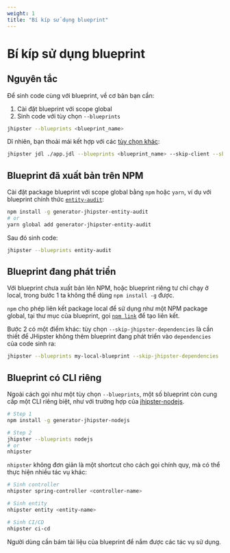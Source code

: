```yaml
---
weight: 1
title: "Bí kíp sử dụng blueprint"
---
```


# Bí kíp sử dụng blueprint

## Nguyên tắc

Để sinh code cùng với blueprint, về cơ bản bạn cần:

1. Cài đặt blueprint với scope global
2. Sinh code với tùy chọn `--blueprints`

```sh
jhipster --blueprints <blueprint_name>
```

Dĩ nhiên, bạn thoải mái kết hợp với các [tùy chọn khác](/docs/fundamentals/jhipster/jh-cookbook.md):

```sh
jhipster jdl ./app.jdl --blueprints <blueprint_name> --skip-client --skip-install
```

## Blueprint đã xuất bản trên NPM

Cài đặt package blueprint với scope global bằng `npm` hoặc `yarn`, ví dụ với blueprint chính thức [`entity-audit`](https://github.com/jhipster/generator-jhipster-entity-audit):

```sh
npm install -g generator-jhipster-entity-audit
# or
yarn global add generator-jhipster-entity-audit
```

Sau đó sinh code:

```sh
jhipster --blueprints entity-audit
```

## Blueprint đang phát triển

Với blueprint chưa xuất bản lên NPM, hoặc blueprint riêng tư chỉ chạy ở local, trong bước 1 ta không thể dùng `npm install -g` được.

`npm` cho phép liên kết package local để sử dụng như một NPM package global, tại thư mục của blueprint, gọi [`npm link`](https://docs.npmjs.com/cli/v10/commands/npm-link) để tạo liên kết.

Bước 2 có một điểm khác: tùy chọn `--skip-jhipster-dependencies` là cần thiết để JHipster không thêm blueprint đang phát triển vào `dependencies` của code sinh ra:

```sh
jhipster --blueprints my-local-blueprint --skip-jhipster-dependencies
```

## Blueprint có CLI riêng

Ngoài cách gọi như một tùy chọn `--blueprints`, một số blueprint còn cung cấp một CLI riêng biệt, như với trường hợp của [jhipster-nodejs](https://github.com/jhipster/generator-jhipster-nodejs).

```sh
# Step 1
npm install -g generator-jhipster-nodejs

# Step 2
jhipster --blueprints nodejs
# or
nhipster
```

`nhipster` không đơn giản là một shortcut cho cách gọi chính quy, mà có thể thực hiện nhiều tác vụ khác:

```sh
# Sinh controller
nhipster spring-controller <controller-name>

# Sinh entity
nhipster entity <entity-name>

# Sinh CI/CD
nhipster ci-cd
```

Người dùng cần bám tài liệu của blueprint để nắm được các tác vụ sử dụng.

